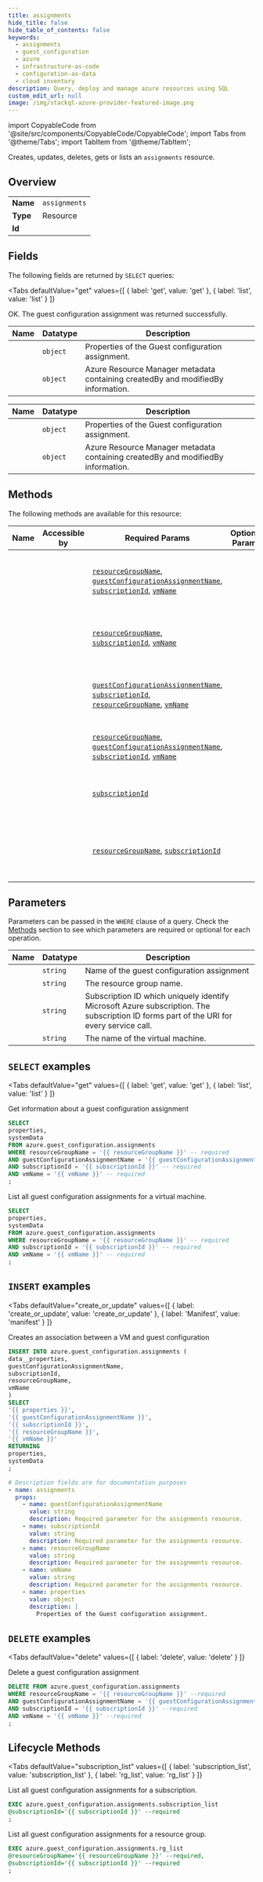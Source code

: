 ```yaml
--- 
title: assignments
hide_title: false
hide_table_of_contents: false
keywords:
  - assignments
  - guest_configuration
  - azure
  - infrastructure-as-code
  - configuration-as-data
  - cloud inventory
description: Query, deploy and manage azure resources using SQL
custom_edit_url: null
image: /img/stackql-azure-provider-featured-image.png
---
```


import CopyableCode from '@site/src/components/CopyableCode/CopyableCode';
import Tabs from '@theme/Tabs';
import TabItem from '@theme/TabItem';

Creates, updates, deletes, gets or lists an <code>assignments</code> resource.

## Overview
<table><tbody>
<tr><td><b>Name</b></td><td><code>assignments</code></td></tr>
<tr><td><b>Type</b></td><td>Resource</td></tr>
<tr><td><b>Id</b></td><td><CopyableCode code="azure.guest_configuration.assignments" /></td></tr>
</tbody></table>

## Fields

The following fields are returned by `SELECT` queries:

<Tabs
    defaultValue="get"
    values={[
        { label: 'get', value: 'get' },
        { label: 'list', value: 'list' }
    ]}
>
<TabItem value="get">

OK. The guest configuration assignment was returned successfully.

<table>
<thead>
    <tr>
    <th>Name</th>
    <th>Datatype</th>
    <th>Description</th>
    </tr>
</thead>
<tbody>
<tr>
    <td><CopyableCode code="properties" /></td>
    <td><code>object</code></td>
    <td>Properties of the Guest configuration assignment.</td>
</tr>
<tr>
    <td><CopyableCode code="systemData" /></td>
    <td><code>object</code></td>
    <td>Azure Resource Manager metadata containing createdBy and modifiedBy information.</td>
</tr>
</tbody>
</table>
</TabItem>
<TabItem value="list">

<table>
<thead>
    <tr>
    <th>Name</th>
    <th>Datatype</th>
    <th>Description</th>
    </tr>
</thead>
<tbody>
<tr>
    <td><CopyableCode code="properties" /></td>
    <td><code>object</code></td>
    <td>Properties of the Guest configuration assignment.</td>
</tr>
<tr>
    <td><CopyableCode code="systemData" /></td>
    <td><code>object</code></td>
    <td>Azure Resource Manager metadata containing createdBy and modifiedBy information.</td>
</tr>
</tbody>
</table>
</TabItem>
</Tabs>

## Methods

The following methods are available for this resource:

<table>
<thead>
    <tr>
    <th>Name</th>
    <th>Accessible by</th>
    <th>Required Params</th>
    <th>Optional Params</th>
    <th>Description</th>
    </tr>
</thead>
<tbody>
<tr>
    <td><a href="#get"><CopyableCode code="get" /></a></td>
    <td><CopyableCode code="select" /></td>
    <td><a href="#parameter-resourceGroupName"><code>resourceGroupName</code></a>, <a href="#parameter-guestConfigurationAssignmentName"><code>guestConfigurationAssignmentName</code></a>, <a href="#parameter-subscriptionId"><code>subscriptionId</code></a>, <a href="#parameter-vmName"><code>vmName</code></a></td>
    <td></td>
    <td>Get information about a guest configuration assignment</td>
</tr>
<tr>
    <td><a href="#list"><CopyableCode code="list" /></a></td>
    <td><CopyableCode code="select" /></td>
    <td><a href="#parameter-resourceGroupName"><code>resourceGroupName</code></a>, <a href="#parameter-subscriptionId"><code>subscriptionId</code></a>, <a href="#parameter-vmName"><code>vmName</code></a></td>
    <td></td>
    <td>List all guest configuration assignments for a virtual machine.</td>
</tr>
<tr>
    <td><a href="#create_or_update"><CopyableCode code="create_or_update" /></a></td>
    <td><CopyableCode code="insert" /></td>
    <td><a href="#parameter-guestConfigurationAssignmentName"><code>guestConfigurationAssignmentName</code></a>, <a href="#parameter-subscriptionId"><code>subscriptionId</code></a>, <a href="#parameter-resourceGroupName"><code>resourceGroupName</code></a>, <a href="#parameter-vmName"><code>vmName</code></a></td>
    <td></td>
    <td>Creates an association between a VM and guest configuration</td>
</tr>
<tr>
    <td><a href="#delete"><CopyableCode code="delete" /></a></td>
    <td><CopyableCode code="delete" /></td>
    <td><a href="#parameter-resourceGroupName"><code>resourceGroupName</code></a>, <a href="#parameter-guestConfigurationAssignmentName"><code>guestConfigurationAssignmentName</code></a>, <a href="#parameter-subscriptionId"><code>subscriptionId</code></a>, <a href="#parameter-vmName"><code>vmName</code></a></td>
    <td></td>
    <td>Delete a guest configuration assignment</td>
</tr>
<tr>
    <td><a href="#subscription_list"><CopyableCode code="subscription_list" /></a></td>
    <td><CopyableCode code="exec" /></td>
    <td><a href="#parameter-subscriptionId"><code>subscriptionId</code></a></td>
    <td></td>
    <td>List all guest configuration assignments for a subscription.</td>
</tr>
<tr>
    <td><a href="#rg_list"><CopyableCode code="rg_list" /></a></td>
    <td><CopyableCode code="exec" /></td>
    <td><a href="#parameter-resourceGroupName"><code>resourceGroupName</code></a>, <a href="#parameter-subscriptionId"><code>subscriptionId</code></a></td>
    <td></td>
    <td>List all guest configuration assignments for a resource group.</td>
</tr>
</tbody>
</table>

## Parameters

Parameters can be passed in the `WHERE` clause of a query. Check the [Methods](#methods) section to see which parameters are required or optional for each operation.

<table>
<thead>
    <tr>
    <th>Name</th>
    <th>Datatype</th>
    <th>Description</th>
    </tr>
</thead>
<tbody>
<tr id="parameter-guestConfigurationAssignmentName">
    <td><CopyableCode code="guestConfigurationAssignmentName" /></td>
    <td><code>string</code></td>
    <td>Name of the guest configuration assignment</td>
</tr>
<tr id="parameter-resourceGroupName">
    <td><CopyableCode code="resourceGroupName" /></td>
    <td><code>string</code></td>
    <td>The resource group name.</td>
</tr>
<tr id="parameter-subscriptionId">
    <td><CopyableCode code="subscriptionId" /></td>
    <td><code>string</code></td>
    <td>Subscription ID which uniquely identify Microsoft Azure subscription. The subscription ID forms part of the URI for every service call.</td>
</tr>
<tr id="parameter-vmName">
    <td><CopyableCode code="vmName" /></td>
    <td><code>string</code></td>
    <td>The name of the virtual machine.</td>
</tr>
</tbody>
</table>

## `SELECT` examples

<Tabs
    defaultValue="get"
    values={[
        { label: 'get', value: 'get' },
        { label: 'list', value: 'list' }
    ]}
>
<TabItem value="get">

Get information about a guest configuration assignment

```sql
SELECT
properties,
systemData
FROM azure.guest_configuration.assignments
WHERE resourceGroupName = '{{ resourceGroupName }}' -- required
AND guestConfigurationAssignmentName = '{{ guestConfigurationAssignmentName }}' -- required
AND subscriptionId = '{{ subscriptionId }}' -- required
AND vmName = '{{ vmName }}' -- required
;
```
</TabItem>
<TabItem value="list">

List all guest configuration assignments for a virtual machine.

```sql
SELECT
properties,
systemData
FROM azure.guest_configuration.assignments
WHERE resourceGroupName = '{{ resourceGroupName }}' -- required
AND subscriptionId = '{{ subscriptionId }}' -- required
AND vmName = '{{ vmName }}' -- required
;
```
</TabItem>
</Tabs>


## `INSERT` examples

<Tabs
    defaultValue="create_or_update"
    values={[
        { label: 'create_or_update', value: 'create_or_update' },
        { label: 'Manifest', value: 'manifest' }
    ]}
>
<TabItem value="create_or_update">

Creates an association between a VM and guest configuration

```sql
INSERT INTO azure.guest_configuration.assignments (
data__properties,
guestConfigurationAssignmentName,
subscriptionId,
resourceGroupName,
vmName
)
SELECT 
'{{ properties }}',
'{{ guestConfigurationAssignmentName }}',
'{{ subscriptionId }}',
'{{ resourceGroupName }}',
'{{ vmName }}'
RETURNING
properties,
systemData
;
```
</TabItem>
<TabItem value="manifest">

```yaml
# Description fields are for documentation purposes
- name: assignments
  props:
    - name: guestConfigurationAssignmentName
      value: string
      description: Required parameter for the assignments resource.
    - name: subscriptionId
      value: string
      description: Required parameter for the assignments resource.
    - name: resourceGroupName
      value: string
      description: Required parameter for the assignments resource.
    - name: vmName
      value: string
      description: Required parameter for the assignments resource.
    - name: properties
      value: object
      description: |
        Properties of the Guest configuration assignment.
```
</TabItem>
</Tabs>


## `DELETE` examples

<Tabs
    defaultValue="delete"
    values={[
        { label: 'delete', value: 'delete' }
    ]}
>
<TabItem value="delete">

Delete a guest configuration assignment

```sql
DELETE FROM azure.guest_configuration.assignments
WHERE resourceGroupName = '{{ resourceGroupName }}' --required
AND guestConfigurationAssignmentName = '{{ guestConfigurationAssignmentName }}' --required
AND subscriptionId = '{{ subscriptionId }}' --required
AND vmName = '{{ vmName }}' --required
;
```
</TabItem>
</Tabs>


## Lifecycle Methods

<Tabs
    defaultValue="subscription_list"
    values={[
        { label: 'subscription_list', value: 'subscription_list' },
        { label: 'rg_list', value: 'rg_list' }
    ]}
>
<TabItem value="subscription_list">

List all guest configuration assignments for a subscription.

```sql
EXEC azure.guest_configuration.assignments.subscription_list 
@subscriptionId='{{ subscriptionId }}' --required
;
```
</TabItem>
<TabItem value="rg_list">

List all guest configuration assignments for a resource group.

```sql
EXEC azure.guest_configuration.assignments.rg_list 
@resourceGroupName='{{ resourceGroupName }}' --required, 
@subscriptionId='{{ subscriptionId }}' --required
;
```
</TabItem>
</Tabs>
